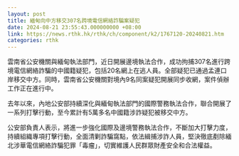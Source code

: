 ```yaml
---
layout: post
title: 緬甸向中方移交307名跨境電信網絡詐騙案疑犯
date: 2024-08-21 23:55:43.000000000 +08:00
link: https://news.rthk.hk/rthk/ch/component/k2/1767120-20240821.htm
categories: rthk
---
```


雲南省公安機關與緬甸執法部門，近日開展邊境執法合作，成功拘捕307名進行跨境電信網絡詐騙的中國籍疑犯，包括20名網上在逃人員。全部疑犯已通過孟連口岸移交中方。同時，雲南省公安機關對境內9名同案疑犯開展同步收網，案件偵辦工作正在進行中。

去年以來，內地公安部持續深化與緬甸執法部門的國際警務執法合作，聯合開展了一系列打擊行動，至今累計有5萬多名中國籍涉詐疑犯被移交中方。

公安部負責人表示，將進一步強化國際及邊境警務執法合作，不斷加大打擊力度，持續組織專項打擊行動，全面清剿詐騙窩點，依法緝捕涉詐人員，堅決徹底剷除緬北涉華電信網絡詐騙犯罪「毒瘤」，切實維護人民群眾財產安全和合法權益。
